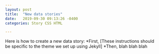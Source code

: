 ```yaml
---
layout: post
title:  "New data stories"
date:   2019-09-30 09:13:26 -0400
categories: Story CSS HTML

---
```

Here is how to create a new data story:
*First, [These instructions should be specific to the theme we set up using Jekyll]
*Then, blah blah blah
